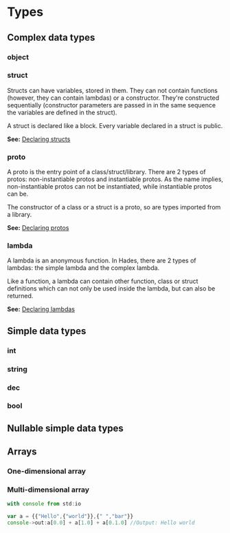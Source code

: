 # Types

## Complex data types

### object

### struct

Structs can have variables, stored in them. They can not contain functions \(however, they can contain lambdas\) or a constructor. They're constructed sequentially \(constructor parameters are passed in in the same sequence the variables are defined in the struct\).

A struct is declared like a block. Every variable declared in a struct is public.

**See:** [Declaring structs](../classes-and-variables/declaring-structs.md)

### proto

A proto is the entry point of a class/struct/library. There are 2 types of protos: non-instantiable protos and instantiable protos. As the name implies, non-instantiable protos can not be instantiated, while instantiable protos can be.

The constructor of a class or a struct is a proto, so are types imported from a library.

**See:** [Declaring protos](../classes-and-variables/declaring-protos.md)

### lambda

A lambda is an anonymous function. In Hades, there are 2 types of lambdas: the simple lambda and the complex lambda.

Like a function, a lambda can contain other function, class or struct definitions which can not only be used inside the lambda, but can also be returned.

**See:** [Declaring lambdas](../functions-and-lambdas/declaring-lambdas.md)

## Simple data types

### int

### string

### dec

### bool

## Nullable simple data types

## Arrays

### One-dimensional array

### Multi-dimensional array

```javascript
with console from std:io

var a = {{"Hello",{"world"}},{" ","bar"}}
console->out:a[0.0] + a[1.0] + a[0.1.0] //Output: Hello world
```



